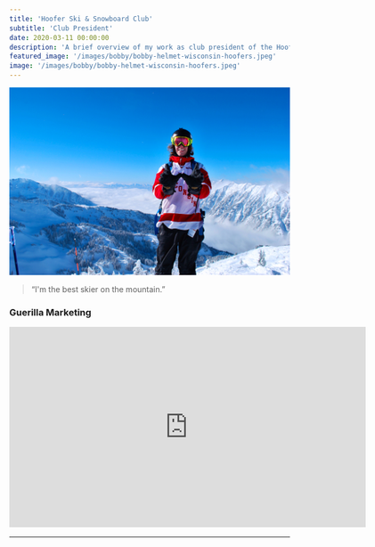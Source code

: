 ```yaml
---
title: 'Hoofer Ski & Snowboard Club'
subtitle: 'Club President'
date: 2020-03-11 00:00:00
description: 'A brief overview of my work as club president of the Hoofer Ski and Snowboard Club at the University of Wisconsin Madison'
featured_image: '/images/bobby/bobby-helmet-wisconsin-hoofers.jpeg'
image: '/images/bobby/bobby-helmet-wisconsin-hoofers.jpeg'
---
```


![](/images/bobby/bobby-helmet-wisconsin-hoofers.jpeg)

> “I'm the best skier on the mountain.”

### Guerilla Marketing

<iframe src="https://player.vimeo.com/video/86250065" width="640" height="360" frameborder="0" allowfullscreen></iframe>

---